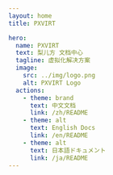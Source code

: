 ```yaml
---
layout: home
title: PXVIRT

hero:
  name: PXVIRT
  text: 梨儿方 文档中心
  tagline: 虚拟化解决方案
  image:
    src: ../img/logo.png
    alt: PXVIRT Logo
  actions:
    - theme: brand
      text: 中文文档
      link: /zh/README
    - theme: alt
      text: English Docs
      link: /en/README
    - theme: alt
      text: 日本語ドキュメント
      link: /ja/README
---
```

<!-- 

## 目录
## 一 基本使用
* [介绍](README.md)
* [安装帮助](install.md)
* [初次使用](setup.md)
   * [在x86上安装windows](setup/Windows-on-x86.md)
   * [在arm64/龙芯上安装Linux](setup/Linux-on-port.md)
* [资源下载](resources.md)
* [软件仓库](repo.md)

## 二 功能详情

* [UI](ui.md)
* [CLI](cli.md)
   * [qm](cli/qm.md)
   * [pvessh](cli/pvessh.md)
   * [pvebcache](cli/pvebcache.md)
   * [proxmox-boot-tool](cli/proxmox-boot-tool.md)
* [API](api.md)

## 三 案例


## 四 debug
 -->
